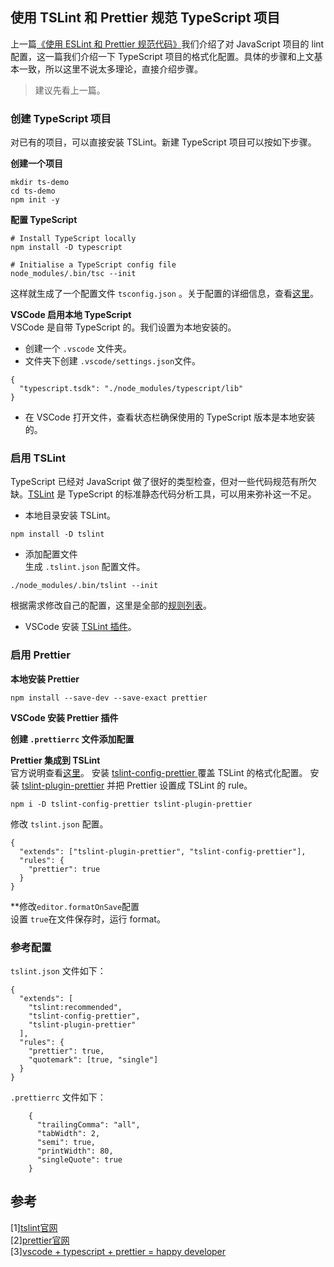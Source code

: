 ## 使用 TSLint 和 Prettier 规范 TypeScript 项目

上一篇[《使用 ESLint 和 Prettier 规范代码》](./20190417-build-eslint-prettier.md)我们介绍了对 JavaScript 项目的 lint 配置，这一篇我们介绍一下 TypeScript 项目的格式化配置。具体的步骤和上文基本一致，所以这里不说太多理论，直接介绍步骤。

> 建议先看上一篇。

### 创建 TypeScript 项目

对已有的项目，可以直接安装 TSLint。新建 TypeScript 项目可以按如下步骤。

**创建一个项目**

```
mkdir ts-demo
cd ts-demo
npm init -y
```

**配置 TypeScript**

```
# Install TypeScript locally
npm install -D typescript

# Initialise a TypeScript config file
node_modules/.bin/tsc --init
```

这样就生成了一个配置文件 `tsconfig.json` 。关于配置的详细信息，查看[这里](https://www.typescriptlang.org/docs/handbook/compiler-options.html)。

**VSCode 启用本地 TypeScript**  
VSCode 是自带 TypeScript 的。我们设置为本地安装的。

- 创建一个 `.vscode` 文件夹。
- 文件夹下创建 `.vscode/settings.json`文件。

```
{
  "typescript.tsdk": "./node_modules/typescript/lib"
}
```

- 在 VSCode 打开文件，查看状态栏确保使用的 TypeScript 版本是本地安装的。

### 启用 TSLint

TypeScript 已经对 JavaScript 做了很好的类型检查，但对一些代码规范有所欠缺。[TSLint](https://palantir.github.io/tslint/) 是 TypeScript 的标准静态代码分析工具，可以用来弥补这一不足。

- 本地目录安装 TSLint。

```
npm install -D tslint
```

- 添加配置文件  
  生成 `.tslint.json` 配置文件。

```
./node_modules/.bin/tslint --init
```

根据需求修改自己的配置，这里是全部的[规则列表](https://palantir.github.io/tslint/rules/)。

- VSCode 安装 [TSLint 插件](https://marketplace.visualstudio.com/items?itemName=ms-vscode.vscode-typescript-tslint-plugin)。

### 启用 Prettier

**本地安装 Prettier**

```
npm install --save-dev --save-exact prettier
```

**VSCode 安装 Prettier 插件**

**创建 `.prettierrc` 文件添加配置**

**Prettier 集成到 TSLint**  
官方说明查看[这里](https://prettier.io/docs/en/integrating-with-linters.html#tslint)。
安装 [tslint-config-prettier ]() 覆盖 TSLint 的格式化配置。 安装 [tslint-plugin-prettier]() 并把 Prettier 设置成 TSLint 的 rule。

```
npm i -D tslint-config-prettier tslint-plugin-prettier
```

修改 `tslint.json` 配置。

```
{
  "extends": ["tslint-plugin-prettier", "tslint-config-prettier"],
  "rules": {
    "prettier": true
  }
}
```

\*\*修改`editor.formatOnSave`配置  
设置 `true`在文件保存时，运行 format。

### 参考配置

`tslint.json` 文件如下：

```
{
  "extends": [
    "tslint:recommended",
    "tslint-config-prettier",
    "tslint-plugin-prettier"
  ],
  "rules": {
    "prettier": true,
    "quotemark": [true, "single"]
  }
}
```

`.prettierrc` 文件如下：

```
    {
      "trailingComma": "all",
      "tabWidth": 2,
      "semi": true,
      "printWidth": 80,
      "singleQuote": true
    }
```

## 参考

[1][tslint官网](https://palantir.github.io/tslint/)  
[2][prettier官网](https://prettier.io/)  
[3][vscode + typescript + prettier = happy developer](https://www.fiznool.com/blog/2018/12/07/vscode---typescript---prettier--happy-developer/)
